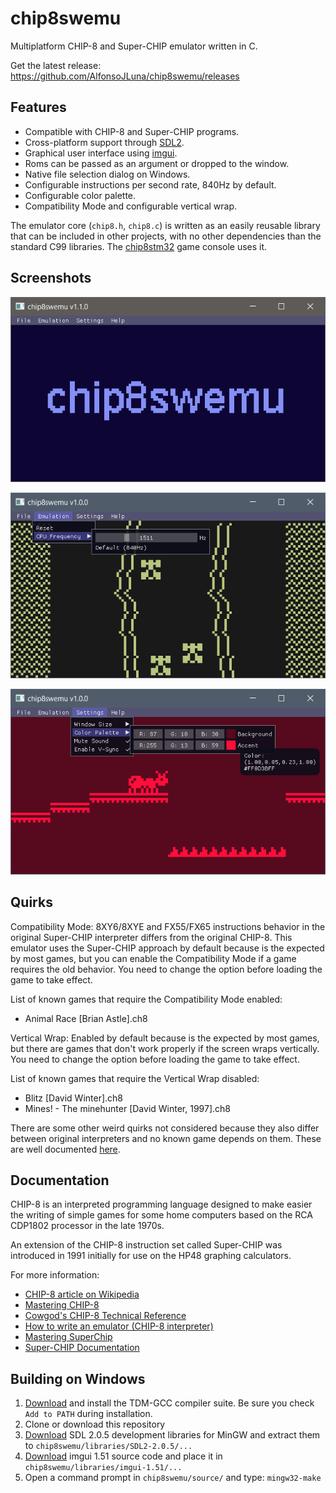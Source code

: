 # chip8swemu

Multiplatform CHIP-8 and Super-CHIP emulator written in C.

Get the latest release: https://github.com/AlfonsoJLuna/chip8swemu/releases

## Features

* Compatible with CHIP-8 and Super-CHIP programs.
* Cross-platform support through [SDL2](http://libsdl.org).
* Graphical user interface using [imgui](https://github.com/ocornut/imgui).
* Roms can be passed as an argument or dropped to the window.
* Native file selection dialog on Windows.
* Configurable instructions per second rate, 840Hz by default.
* Configurable color palette.
* Compatibility Mode and configurable vertical wrap.

The emulator core (`chip8.h`, `chip8.c`) is written as an easily reusable library that can be included in other projects, with no other dependencies than the standard C99 libraries. The [chip8stm32](https://github.com/AlfonsoJLuna/chip8stm32) game console uses it.

## Screenshots

![logo](/images/logo.png)

![car](/images/car.png)

![ant](/images/ant.png)

## Quirks

Compatibility Mode: 8XY6/8XYE and FX55/FX65 instructions behavior in the original Super-CHIP interpreter differs from the original CHIP-8. This emulator uses the Super-CHIP approach by default because is the expected by most games, but you can enable the Compatibility Mode if a game requires the old behavior. You need to change the option before loading the game to take effect.

List of known games that require the Compatibility Mode enabled:
* Animal Race [Brian Astle].ch8

Vertical Wrap: Enabled by default because is the expected by most games, but there are games that don't work properly if the screen wraps vertically. You need to change the option before loading the game to take effect.

List of known games that require the Vertical Wrap disabled:
* Blitz [David Winter].ch8
* Mines! - The minehunter [David Winter, 1997].ch8

There are some other weird quirks not considered because they also differ between original interpreters and no known game depends on them. These are well documented [here](https://github.com/Chromatophore/HP48-Superchip).

## Documentation

CHIP-8 is an interpreted programming language designed to make easier the writing of simple games for some home computers based on the RCA CDP1802 processor in the late 1970s.

An extension of the CHIP-8 instruction set called Super-CHIP was introduced in 1991 initially for use on the HP48 graphing calculators.

For more information:
- [CHIP-8 article on Wikipedia](https://en.wikipedia.org/wiki/CHIP-8)
- [Mastering CHIP-8](http://mattmik.com/files/chip8/mastering/chip8.html)
- [Cowgod's CHIP-8 Technical Reference](http://devernay.free.fr/hacks/chip8/C8TECH10.HTM)
- [How to write an emulator (CHIP-8 interpreter)](http://www.multigesture.net/articles/how-to-write-an-emulator-chip-8-interpreter/)
- [Mastering SuperChip](https://github.com/JohnEarnest/Octo/blob/gh-pages/docs/SuperChip.md)
- [Super-CHIP Documentation](https://github.com/Chromatophore/HP48-Superchip)

## Building on Windows

1. [Download](http://tdm-gcc.tdragon.net/download) and install the TDM-GCC compiler suite. Be sure you check `Add to PATH` during installation.
2. Clone or download this repository
3. [Download](https://www.libsdl.org/download-2.0.php) SDL 2.0.5 development libraries for MinGW and extract them to `chip8swemu/libraries/SDL2-2.0.5/...`
4. [Download](https://github.com/ocornut/imgui/releases) imgui 1.51 source code and place it in `chip8swemu/libraries/imgui-1.51/...`
6. Open a command prompt in `chip8swemu/source/` and type: `mingw32-make`
